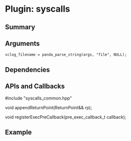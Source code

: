 Plugin: syscalls
===========

Summary
-------

Arguments
---------

    sclog_filename = panda_parse_string(args, "file", NULL);

Dependencies
------------



APIs and Callbacks
------------------




#include "syscalls_common.hpp"

void appendReturnPoint(ReturnPoint&& rp);

void registerExecPreCallback(pre_exec_callback_t callback);

Example
-------

